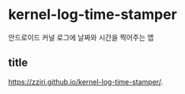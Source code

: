 # kernel-log-time-stamper
안드로이드 커널 로그에 날짜와 시간을 찍어주는 앱

## title
https://zziri.github.io/kernel-log-time-stamper/.

